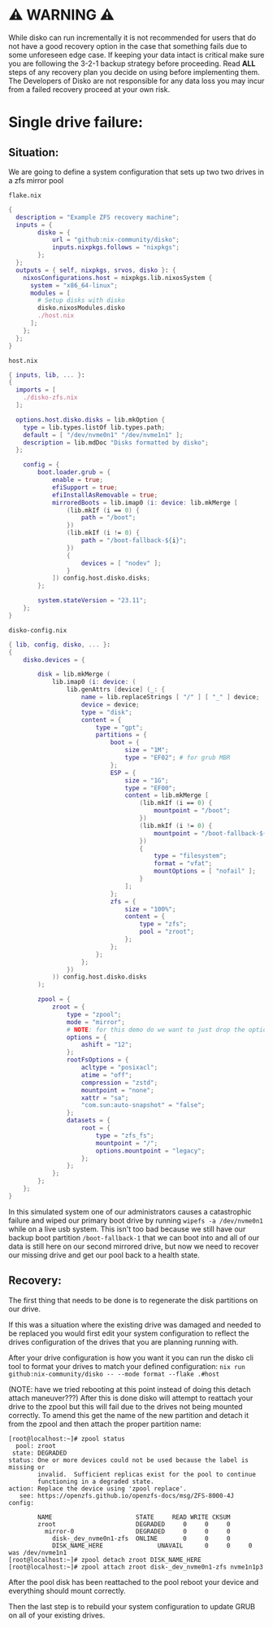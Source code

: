 # ⚠️ WARNING ⚠️
While disko can run incrementally it is not recommended for users that do not have a good recovery option in the case that something fails due to some unforeseen edge case. If keeping your data intact is critical make sure you are following the 3-2-1 backup strategy before proceeding. Read **ALL** steps of any recovery plan you decide on using before implementing them. The Developers of Disko are not responsible for any data loss you may incur from a failed recovery proceed at your own risk.

# Single drive failure:
## Situation:
We are going to define a system configuration that sets up two two drives in a zfs mirror pool

`flake.nix`
```nix
{
  description = "Example ZFS recovery machine";
  inputs = {
		disko = {
			url = "github:nix-community/disko";
			inputs.nixpkgs.follows = "nixpkgs";
		};
  };
  outputs = { self, nixpkgs, srvos, disko }: {
    nixosConfigurations.host = nixpkgs.lib.nixosSystem {
      system = "x86_64-linux";
      modules = [
        # Setup disks with disko
        disko.nixosModules.disko
        ./host.nix
      ];
    };
  };
}
```

`host.nix`
```nix
{ inputs, lib, ... }:
{
  imports = [
    ./disko-zfs.nix
  ];

  options.host.disko.disks = lib.mkOption {
    type = lib.types.listOf lib.types.path;
    default = [ "/dev/nvme0n1" "/dev/nvme1n1" ];
    description = lib.mdDoc "Disks formatted by disko";
  };

	config = {
		boot.loader.grub = {
			enable = true;
			efiSupport = true;
			efiInstallAsRemovable = true;
			mirroredBoots = lib.imap0 (i: device: lib.mkMerge [
				(lib.mkIf (i == 0) {
					path = "/boot";
				})
				(lib.mkIf (i != 0) {
					path = "/boot-fallback-${i}";
				})
				{
					devices = [ "nodev" ];
				}
			]) config.host.disko.disks;
		};

		system.stateVersion = "23.11";
	};
}
```

`disko-config.nix`
```nix
{ lib, config, disko, ... }:
{
	disko.devices = {

		disk = lib.mkMerge (
			lib.imap0 (i: device: (
				lib.genAttrs [device] (_: {
					name = lib.replaceStrings [ "/" ] [ "_" ] device;
					device = device;
					type = "disk";
					content = {
						type = "gpt";
						partitions = {
							boot = {
								size = "1M";
								type = "EF02"; # for grub MBR
							};
							ESP = {
								size = "1G";
								type = "EF00";
								content = lib.mkMerge [
									(lib.mkIf (i == 0) {
										mountpoint = "/boot";
									})
									(lib.mkIf (i != 0) {
										mountpoint = "/boot-fallback-${i}";
									})
									{
										type = "filesystem";
										format = "vfat";
										mountOptions = [ "nofail" ];
									}
								];
							};
							zfs = {
								size = "100%";
								content = {
									type = "zfs";
									pool = "zroot";
								};
							};
						};
					};
				})
			)) config.host.disko.disks
		);

		zpool = {
			zroot = {
				type = "zpool";
				mode = "mirror";
				# NOTE: for this demo do we want to just drop the options here to have a more stripped down easier to understand configuration with less noise in it
				options = {
					ashift = "12";
				};
				rootFsOptions = {
					acltype = "posixacl";
					atime = "off";
					compression = "zstd";
					mountpoint = "none";
					xattr = "sa";
					"com.sun:auto-snapshot" = "false";
				};
				datasets = {
					root = {
						type = "zfs_fs";
						mountpoint = "/";
						options.mountpoint = "legacy";
					};
				};
			};
		};
	};
}
```

In this simulated system one of our administrators causes a catastrophic failure and wiped our primary boot drive by running `wipefs -a /dev/nvme0n1` while on a live usb system. This isn't too bad because we still have our backup boot partition `/boot-fallback-1` that we can boot into and all of our data is still here on our second mirrored drive, but now we need to recover our missing drive and get our pool back to a health state.

## Recovery:
The first thing that needs to be done is to regenerate the disk partitions on our drive.

If this was a situation where the existing drive was damaged and needed to be replaced you would first edit your system configuration to reflect the drives configuration of the drives that you are planning running with.

After your drive configuration is how you want it you can run the disko cli tool to format your drives to match your defined configuration:
`nix run github:nix-community/disko -- --mode format --flake .#host`

(NOTE: have we tried rebooting at this point instead of doing this detach attach maneuver???)
After this is done disko will attempt to reattach your drive to the zpool but this will fail due to the drives not being mounted correctly.
To amend this get the name of the new partition and detach it from the zpool and then attach the proper partition name:

```
[root@localhost:~]# zpool status
  pool: zroot
 state: DEGRADED
status: One or more devices could not be used because the label is missing or
        invalid.  Sufficient replicas exist for the pool to continue
        functioning in a degraded state.
action: Replace the device using 'zpool replace'.
   see: https://openzfs.github.io/openzfs-docs/msg/ZFS-8000-4J
config:

        NAME                       STATE     READ WRITE CKSUM
        zroot                      DEGRADED     0     0     0
          mirror-0                 DEGRADED     0     0     0
            disk-_dev_nvme0n1-zfs  ONLINE       0     0     0
            DISK_NAME_HERE   			 UNAVAIL      0     0     0  was /dev/nvme1n1
[root@localhost:~]# zpool detach zroot DISK_NAME_HERE
[root@localhost:~]# zpool attach zroot disk-_dev_nvme0n1-zfs nvme1n1p3
```

After the pool disk has been reattached to the pool reboot your device and everything should mount correctly.

Then the last step is to rebuild your system configuration to update GRUB on all of your existing drives.
